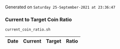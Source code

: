 Generated on `Saturday 25-September-2021 at 23:36:47`

### Current to Target Coin Ratio
`current_coin_ratio.sh`

Date|Current|Target|Ratio
---|---|---|---

